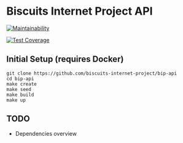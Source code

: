 # Biscuits Internet Project API

[![Maintainability](https://api.codeclimate.com/v1/badges/6f9d1a88f099932ecd15/maintainability)](https://codeclimate.com/github/biscuits-internet-project/bip-api/maintainability)

[![Test Coverage](https://api.codeclimate.com/v1/badges/6f9d1a88f099932ecd15/test_coverage)](https://codeclimate.com/github/biscuits-internet-project/bip-api/test_coverage)

## Initial Setup (requires Docker)

```
git clone https://github.com/biscuits-internet-project/bip-api
cd bip-api
make create
make seed
make build
make up
```

## TODO

* Dependencies overview
